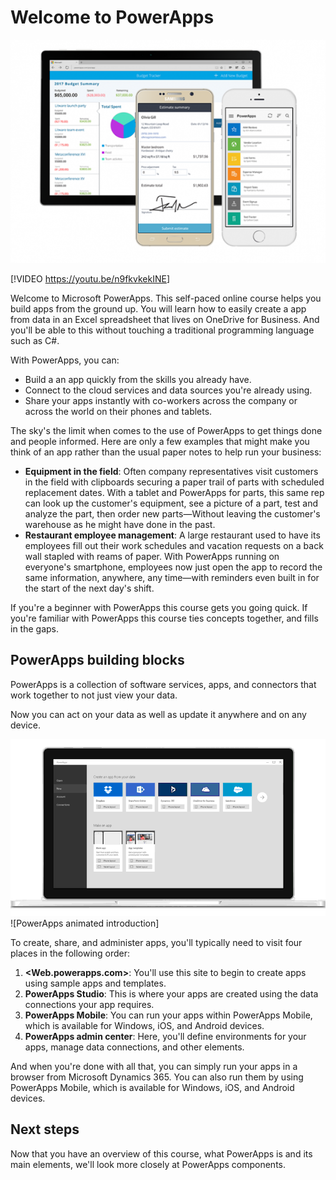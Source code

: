 # Welcome to PowerApps

![Welcome to PowerApps](./media/powerapps-mobile.png)

[!VIDEO <https://youtu.be/n9fkvkekINE>]

Welcome to Microsoft PowerApps. This self-paced online course helps you build apps from the ground up. You will learn how to easily create a app from data in an Excel spreadsheet that lives on OneDrive for Business.  And you'll be able to this without touching a traditional programming language such as C#.

With PowerApps, you can:

- Build a an app quickly from the skills you already have. 
- Connect to the cloud services and data sources you're already using.
- Share your apps instantly with co-workers across the company or across the world on their phones and tablets.

The sky's the limit when comes to the use of PowerApps to get things done and people informed. Here are only a few examples that might make you think of an app rather than the usual paper notes to help run your business:

- **Equipment in the field**: Often company representatives visit customers in the field with clipboards securing a paper trail of parts with scheduled replacement dates. With a tablet and PowerApps for parts, this same rep can look up the customer's equipment, see a picture of a part, test and analyze the part, then order new parts—Without leaving the customer's warehouse as he might have done in the past.
- **Restaurant employee management**: A large restaurant used to have its employees fill out their work schedules and vacation requests on a back wall stapled with reams of paper. With PowerApps running on everyone's smartphone, employees now just open the app to record the same information, anywhere, any time—with reminders even built in for the start of the next day's shift.

If you're a beginner with PowerApps this course gets you going quick. If you're familiar with PowerApps this course ties concepts together, and fills in the gaps.

## PowerApps building blocks
PowerApps is a collection of software services, apps, and connectors that work together to not just view your data.

Now you can act on your data as well as update it anywhere and on any device.

![Welcome to PowerApps](media/powerapps-intro.gif)
![PowerApps animated introduction]

To create, share, and administer apps, you'll typically need to visit four places in the following order:

1. **<Web.powerapps.com>**: You'll use this site to begin to create apps using sample apps and templates.
1. **PowerApps Studio**: This is where your apps are created using the data connections your app requires.
1. **PowerApps Mobile**: You can run your apps within PowerApps Mobile, which is available for Windows, iOS, and Android devices.
1.  **PowerApps admin center**: Here, you'll define environments for your apps, manage data connections, and other elements. 

And when you're done with all that, you can simply run your apps in a browser from Microsoft Dynamics 365. You can also run them by using PowerApps Mobile, which is available for Windows, iOS, and Android devices.

## Next steps
Now that you have an overview of this course, what PowerApps is and its main elements, we'll look more closely at PowerApps components.
